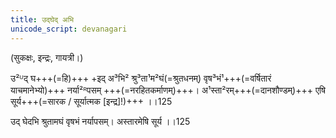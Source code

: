 ```yaml
---
title: उद्घेद् अभि
unicode_script: devanagari
---
```


(सुकक्षः, इन्द्रः, गायत्री।)

उ²ᵁद् घ+++(=हि)+++ +इद् अ³भि² श्रु³ता¹म²घं(=श्रुतधनम्) वृष³भं¹+++(=वर्षितारं याचमानेभ्यो)+++ नर्या²ᴿपसम् +++(=नरहितकर्माणम्)+++। अ¹स्ता²रम्+++(=दानशौण्डम्)+++ एषि सूर्य+++(=सारक / सूर्यात्मक [इन्द्र]!)+++ ।।125

उद् घेदभि श्रुतामघं वृषभं नर्यापसम्। अस्तारमेषि सूर्य ।।125